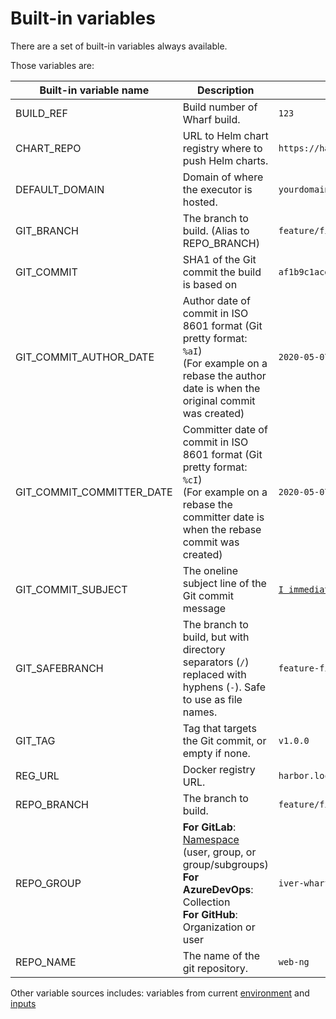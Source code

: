 # Built-in variables

There are a set of built-in variables always available.

Those variables are:

| Built-in variable name | Description | Example |
| --------------------- | ----------- | ------- |
| BUILD_REF | Build number of Wharf build. | `123`
| CHART_REPO | URL to Helm chart registry where to push Helm charts. | `https://harbor.local/chartrepo`
| DEFAULT_DOMAIN | Domain of where the executor is hosted.| `yourdomain.local`
| GIT_BRANCH | The branch to build. (Alias to REPO_BRANCH) | `feature/fix-error-on-submit`
| GIT_COMMIT | SHA1 of the Git commit the build is based on | `af1b9c1ace369dc854d1fa2402fa019d4178397f`
| GIT_COMMIT_AUTHOR_DATE | Author date of commit in ISO 8601 format (Git pretty format: `%aI`)<br/>(For example on a rebase the author date is when the original commit was created) | `2020-05-07T14:25:21+02:00`
| GIT_COMMIT_COMMITTER_DATE | Committer date of commit in ISO 8601 format (Git pretty format: `%cI`)<br/>(For example on a rebase the committer date is when the rebase commit was created) | `2020-05-07T14:25:21+02:00`
| GIT_COMMIT_SUBJECT | The oneline subject line of the Git commit message | [`I immediately regret this commit.`](http://whatthecommit.com/0450514f73ef84a903cc19e34a7ef6d5)
| GIT_SAFEBRANCH | The branch to build, but with directory separators (`/`) replaced with hyphens (`-`). Safe to use as file names. | `feature-fix-error-on-submit`
| GIT_TAG | Tag that targets the Git commit, or empty if none. | `v1.0.0`
| REG_URL | Docker registry URL. | `harbor.local`
| REPO_BRANCH | The branch to build. | `feature/fix-error-on-submit`
| REPO_GROUP | **For GitLab**: [Namespace](https://docs.gitlab.com/ee/user/group/#namespaces) (user, group, or group/subgroups)<br/>**For AzureDevOps**: Collection<br/>**For GitHub**: Organization or user | `iver-wharf`
| REPO_NAME | The name of the git repository. | `web-ng`

Other variable sources includes: variables from current
[environment](/usage/environments.md) and
[inputs](/usage/variables/input-variables.md)

